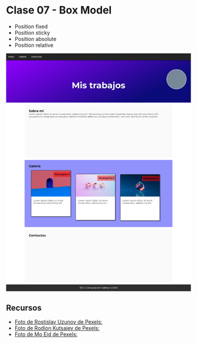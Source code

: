 # Clase 07 - Box Model

- Position fixed
- Position sticky
- Position absolute
- Position relative

![Captura](Captura.PNG)

## Recursos
- [Foto de Rostislav Uzunov de Pexels:](https://www.pexels.com/es-es/foto/arte-azul-purpura-abstracto-5011647/)
- [Foto de Rodion Kutsaiev de Pexels:](https://www.pexels.com/es-es/foto/ligero-arte-azul-cartel-9436715/)
- [Foto de Mo Eid de Pexels:](https://www.pexels.com/es-es/foto/escaleras-ligero-rojo-arte-10771000/)


  